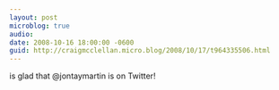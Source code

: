 ```yaml
---
layout: post
microblog: true
audio: 
date: 2008-10-16 18:00:00 -0600
guid: http://craigmcclellan.micro.blog/2008/10/17/t964335506.html
---
```

is glad that @jontaymartin is on Twitter!
